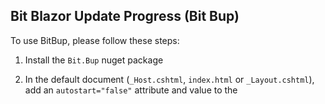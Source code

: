 ## Bit Blazor Update Progress (Bit Bup)

To use BitBup, please follow these steps:

1. Install the `Bit.Bup` nuget package

2. In the default document (`_Host.cshtml`, `index.html` or `_Layout.cshtml`), add an `autostart="false"` attribute and value to the <script> tag for the Blazor script.

```html

<script src="_framework/blazor.webassembly.js" autostart="false"></script>

```

3. In the default document (`_Host.cshtml`, `index.html` or `_Layout.cshtml`), add the `Bit.Bup` reference after the <script> tag for the Blazor script.
```html

<script src="_content/Bit.Bup/bit-bup.js" log="verbose" handler="bitBupHandler"></script>

```

- log: The log level for log provider. log options: `info`, `verbose`, `debug`, `error`
- handler: The name of handler for the service worker events
> You can not specify the values of the attributes, and use the default values which are equal to the above values. 

4. Add a handler in the simplest way possible, like the below code. or you can add a handler with a progress process bar like the bitBupHandler on the sample in the index.html file of the demo project in this repo.

```js

function bitBupHandler(type, data) {
    switch (type)
    {
        case 'start':
            return console.log('downloading started.');
        case 'progress':
            return console.log('resource downloaded:', data);
        case 'end':
            return console.log('downloading ended.');
    }
}

```